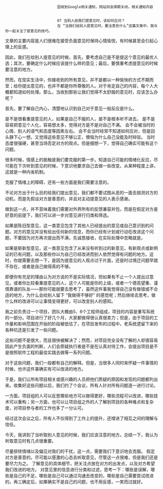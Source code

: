 
                            
                            因收到Google相关通知，网站将会择期关闭。相关通知内容
                            
                            
                            07 当别人给我们提意见时，该如何应对？
                            在 “当我们给别人提意见时，要注意些什么”这篇文章中，我与你一起关注了提意见的技巧。

文章的主要内容是人们很难在接受负面意见时保持心情愉悦，有时候甚至会引起心理上的反感。

因此，我们在给别人提意见的时候，首先，要考虑自己是不是提这个意见的最优人选；其次，要确定什么时候应该提什么样的意见；最后，要慎重考虑提意见的时候要注意的地方。

然而，在现实生活中，你接收到的所有意见，并不是都以一种愉快的方式不期而至；给你提出意见的，也并不都是你所尊敬的人。对于肯定自己的内容，每个人大概都知道如何处理。那么，当收到那些让我们觉得不太舒服的意见时，应该怎么办呢？

首先，要了解自己内心，清楚地认识到自己对于意见一般反应是什么。


是不是很看重提意见的人，如果是自己不服的人，是不是根本听不进去。
是不是容易把意见个人化，容易想太多，觉得对方是不是对自己不满。
会不会被当时的心情、别人的语气和态度等因素左右。
会不会当时经常不知道如何应对，但是回头静下心一想，又觉得这些意见不够公正，懊恼为什么自己没能及时辩驳。
当时态度很强硬，甚至当场否定对方的观点。但是细想一下，觉得自己确实可能有这个问题。


很多时候，情感上的抵触是我们要克服的第一步。知道自己可能的情绪化反应，尽可能在下次听到意见的时候，下意识地要求自己去做一些改变。从某种程度上讲，这就是一种内省机制。

克服了情绪上的障碍，还有一些方面是我们需要注意的。

不论对方出于什么目的给我们提出意见，我们都不要试图从恶的一面去揣测对方的动机，而是先假设对方是善意的，并且对主动提意见的人表示感谢。

做到这一点，并不意味着我们需要对外界所有的反馈兼容并包，而是在假定对方是好意的前提下，我们可以进一步对意见进行归类和筛选。

如果是陈旧型意见，这一类意见包含了其他人已经提出的意见或自己意识到的问题。对方的意见并没有给出任何新的信息，而你已经有计划或行动在改进这个问题，不要因为对方再次提出而不满，先诚恳接收，在实际处理中忽略就是。

如果是崭新型意见，这一类意见包含了从来没有听到过的新意见，有新观点或新例证的已有问题，以及那些你以为自己已经改进而别人依然觉得有问题的地方。这时，你就需要去想一下，是因为提意见的人观点过于片面，还是时过境迁问题早就不存在，或者是自己做得真的不够。

即便你有充足的理由认为对方说的不是实际情况，但如果有不止一个人提出过意见，或者你比较看重提意见的人，这个人可能是你的上级，或者一个德高望重、谨慎靠谱的队友——那你可能就要去思考了，虽然这件事我觉得自己没有做错或不合适的地方，为什么会给别人留下 “我做得不够好” 的感觉呢；然后继续去思考，做什么样的改进可以让事情变得更好，可以改变别人的感知。

我之前负责过一个项目，团队大概由5、6个工程师组成，项目的内容是重写系统的一部分。项目进行了好几个月，大家都做得很认真很卖力；但是，由于项目的工作量和影响范围在开始的阶段被低估了，在项目发布的过程中，老系统遗留下来的各种坑还是引发了一些问题。

这些问题不是很大，而且很快被解决了；然而，对项目完全没有了解的人却很容易因此产生负面的判断，人们会质疑执行者是不是在认真对待工作，会提出项目是不是按照软件工程的最佳实践去做等一系列问题。

对于这些问题，我们一般都有自己的解释。但是，当很多人同时来怀疑一件事情的时候，也许这件事确实有可以改进的地方。

于是，我们让所有项目相关或感兴趣的人员把他们质疑的原因和发现的问题都列出来。收集好这些问题以后，我们约了个会议，所有人针对所有问题逐一进行讨论。

一方面，项目组的人可以反思哪些地方可以做得更好，哪些流程可以改进，哪些技术可以重构；另一方面，也可以让项目组之外的人了解到项目的各种难点和复杂度，对项目参与者的工作也多了一分认可。

经过这次会议之后，所有人不仅得到了工作上的提升，还增进了相互之间的理解与信任。

今天，我讲到了当听取别人意见的时候，我们应该注意的地方。总结一下，我认为听取意见时有几点很重要。


尽量排除情绪以及偏见对我们的干扰，这一点，需要我们下意识地去克服。
假定对方是善意的。尽可能以感激的心态去听取意见，尽管这一点很难，但是我们还是要尽力为之。
了解意见的具体细节，把关注点放在对方的出发点，以及对方希望我们改进的地方。
对意见里的信息进行分类和过滤，思考一下：哪些是误解，哪些是自己的不足，哪些是自己可以通过沟通去改变的，哪些是自己需要尝试改进的。再三确定后，如果确实不是自己的问题，也不用反感，一笑而过就好。


                        
                        
                            